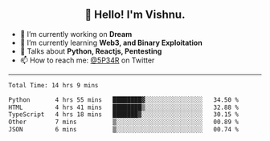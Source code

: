 <h2 align="center">👋 Hello! I'm Vishnu.</h2>


- 🔭 I’m currently working on **Dream**
- 🌱 I’m currently learning **Web3, and Binary Exploitation**
- 💬 Talks about **Python, Reactjs, Pentesting**
- 📫 How to reach me: [@5P34R](https://twitter.com/Vishnu27302693) on Twitter

---
<!--START_SECTION:waka-->

```txt
Total Time: 14 hrs 9 mins

Python       4 hrs 55 mins   ████████▓░░░░░░░░░░░░░░░░   34.50 %
HTML         4 hrs 41 mins   ████████▒░░░░░░░░░░░░░░░░   32.88 %
TypeScript   4 hrs 18 mins   ███████▓░░░░░░░░░░░░░░░░░   30.15 %
Other        7 mins          ▒░░░░░░░░░░░░░░░░░░░░░░░░   00.89 %
JSON         6 mins          ▒░░░░░░░░░░░░░░░░░░░░░░░░   00.74 %
```

<!--END_SECTION:waka-->
